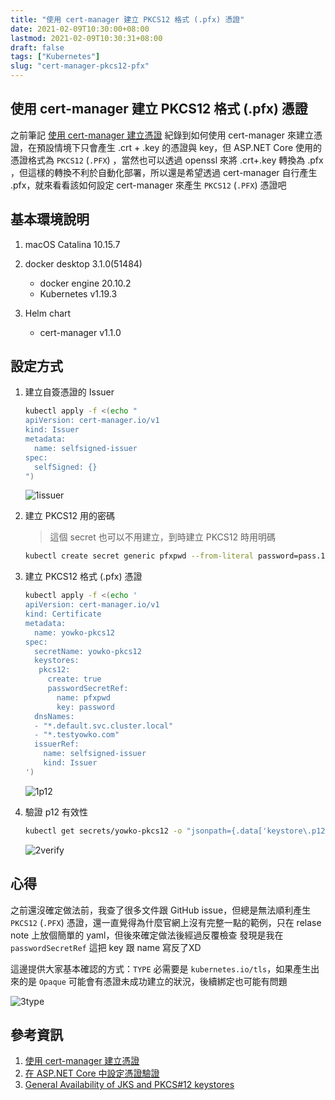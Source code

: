 ```yaml
---
title: "使用 cert-manager 建立 PKCS12 格式 (.pfx) 憑證"
date: 2021-02-09T10:30:00+08:00
lastmod: 2021-02-09T10:30:31+08:00
draft: false
tags: ["Kubernetes"]
slug: "cert-manager-pkcs12-pfx"
---
```


## 使用 cert-manager 建立 PKCS12 格式 (.pfx) 憑證

之前筆記 [使用 cert-manager 建立憑證](/cert-manager-certificate) 紀錄到如何使用 cert-manager 來建立憑證，在預設情境下只會產生 .crt + .key 的憑證與 key，但 ASP.NET Core 使用的憑證格式為 `PKCS12` (`.PFX`) ，當然也可以透過 openssl 來將 .crt+.key 轉換為 .pfx ，但這樣的轉換不利於自動化部署，所以還是希望透過 cert-manager 自行產生 .pfx，就來看看該如何設定 cert-manager 來產生 `PKCS12` (`.PFX`) 憑證吧

## 基本環境說明

1. macOS Catalina 10.15.7
2. docker desktop 3.1.0(51484)

    - docker engine 20.10.2
    - Kubernetes v1.19.3

3. Helm chart

    - cert-manager v1.1.0

## 設定方式

1. 建立自簽憑證的 Issuer

    ```bash
    kubectl apply -f <(echo "
    apiVersion: cert-manager.io/v1
    kind: Issuer
    metadata:
      name: selfsigned-issuer
    spec:
      selfSigned: {}
    ")
    ```

    ![1issuer](https://user-images.githubusercontent.com/3851540/107238248-968b8f80-6a62-11eb-8845-b9ce2355deed.png)

2. 建立 PKCS12 用的密碼

    > 這個 secret 也可以不用建立，到時建立 PKCS12 時用明碼

    ```bash
    kubectl create secret generic pfxpwd --from-literal password=pass.123
    ```

3. 建立 PKCS12 格式 (.pfx) 憑證

    ```bash
    kubectl apply -f <(echo '
    apiVersion: cert-manager.io/v1
    kind: Certificate
    metadata:
      name: yowko-pkcs12
    spec:
      secretName: yowko-pkcs12
      keystores:
       pkcs12:
         create: true
         passwordSecretRef:
           name: pfxpwd
           key: password
      dnsNames:
      - "*.default.svc.cluster.local"
      - "*.testyowko.com"
      issuerRef:
        name: selfsigned-issuer
        kind: Issuer
    ')
    ```

    ![1p12](https://user-images.githubusercontent.com/3851540/107316711-333a4580-6ad4-11eb-9fb5-22ee990dab6d.png)

4. 驗證 p12 有效性

    ```bash
    kubectl get secrets/yowko-pkcs12 -o "jsonpath={.data['keystore\.p12']}" | base64 -D |openssl pkcs12 -info
    ```

    ![2verify](https://user-images.githubusercontent.com/3851540/107316719-36cdcc80-6ad4-11eb-8d58-a1d20afbd519.png)

## 心得

之前還沒確定做法前，我查了很多文件跟 GitHub issue，但總是無法順利產生 `PKCS12` (`.PFX`) 憑證，還一直覺得為什麼官網上沒有完整一點的範例，只在 relase note 上放個簡單的 yaml，但後來確定做法後經過反覆檢查  發現是我在 `passwordSecretRef` 這把 key 跟 name 寫反了XD

這邊提供大家基本確認的方式：`TYPE` 必需要是 `kubernetes.io/tls`，如果產生出來的是 `Opaque` 可能會有憑證未成功建立的狀況，後續綁定也可能有問題

![3type](https://user-images.githubusercontent.com/3851540/107316722-37666300-6ad4-11eb-97ba-385ea15c51d6.png)

## 參考資訊

1. [使用 cert-manager 建立憑證](/cert-manager-certificate)
2. [在 ASP.NET Core 中設定憑證驗證](https://docs.microsoft.com/zh-tw/aspnet/core/security/authentication/certauth?view=aspnetcore-5.0&WT.mc_id=DOP-MVP-5002594)
3. [General Availability of JKS and PKCS#12 keystores](https://cert-manager.io/docs/release-notes/release-notes-0.15/#general-availability-of-jks-and-pkcs-12-keystores)
